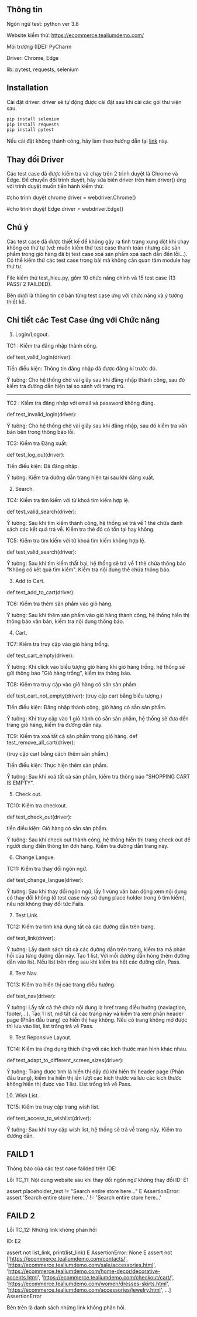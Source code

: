 ## Thông tin 
Ngôn ngữ test: python ver 3.8

Website kiểm thử: https://ecommerce.tealiumdemo.com/

Môi trường (IDE): PyCharm

Driver: Chrome, Edge

lib: pytest, requests, selenium

## Installation
Cài đặt driver: driver sẽ tự động được cài đặt sau khi cài các gói thư viện sau.
```bash
pip install selenium
pip install requests
pip install pytest
```
Nếu cài đặt không thành công, hãy làm theo hướng dẫn tại [link](https://knowledge-curiositysoftware-ie.translate.goog/docs/how-to-install-chromedriver-for-web-ui-testing?_x_tr_sl=en&_x_tr_tl=vi&_x_tr_hl=vi&_x_tr_pto=tc) này.

## Thay đổi Driver
Các test case đã được kiểm tra và chạy trên 2 trình duyệt là Chrome và Edge. Để chuyển đổi trình duyệt, hãy sửa biến driver trên hàm driver() ứng với trình duyệt muốn tiến hành kiểm thử:

#cho trình duyệt chrome
driver = webdriver.Chrome()

#cho trình duyệt Edge
driver = webdriver.Edge()

## Chú ý
Các test case đã được thiết kế để không gây ra tình trạng xung đột khi chạy không có thứ tự (vd: muốn kiểm thử test case thanh toán nhưng các sản phẩm trong giỏ hàng đã bị test case xoá sản phẩm xoá sạch dẫn đến lỗi...). Có thể kiểm thử các test case trong bài mà không cần quan tâm module hay thứ tự.

File kiểm thử test_hieu.py, gồm 10 chức năng chính và 15 test case (13 PASS/ 2 FAILDED).

Bên dưới là thông tin cơ bản từng test case ứng với chức năng và ý tưởng thiết kế.

## Chi tiết các Test Case ứng với Chức năng
1. Login/Logout.

TC1 : Kiểm tra đăng nhập thành công.

def test_valid_login(driver):

Tiền điều kiện: Thông tin đăng nhập đã được đăng kí trước đó.

Ý tưởng: Cho hệ thống chờ vài giây sau khi đăng nhập thành công, sau đó kiểm tra đường dẫn hiện tại so sánh với trang trủ.

-----------

TC2 : Kiểm tra đăng nhập với email và password không đúng.

def test_invalid_login(driver):

Ý tưởng:  Cho hệ thống chờ vài giây sau khi đăng nhập, sau đó kiểm tra văn bản bên trong thông báo lỗi.

TC3: Kiểm tra Đăng xuất.

def test_log_out(driver):

Tiền điều kiện: Đã đăng nhập.

Ý tưởng: Kiểm tra đường dẫn trang hiện tại sau khi đăng xuất.

2. Search.

TC4: Kiểm tra tìm kiếm với từ khoá tìm kiếm hợp lệ.

def test_valid_search(driver):

Ý tưởng: Sau khi tìm kiếm thành công, hệ thống sẽ trả về 1 thẻ chứa danh sách các kết quả trả về. Kiểm tra thẻ đó có tồn tại hay không.

TC5: Kiểm tra tìm kiếm với từ khoá tìm kiếm không hợp lệ.

def test_valid_search(driver):

Ý tưởng: Sau khi tìm kiếm thất bại, hệ thống sẽ trả về 1 thẻ chứa thông báo "Không có kết quả tìm kiếm". Kiểm tra nội dung thẻ chứa thông báo.

3. Add to Cart.

def test_add_to_cart(driver):

TC6: Kiểm tra thêm sản phẩm vào giỏ hàng.

Ý tưởng: Sau khi thêm sản phẩm vào giỏ hàng thành công, hệ thống hiển thị thông báo văn bản, kiểm tra nội dung thông báo.

4. Cart.

TC7: Kiểm tra truy cập vào giỏ hàng trống.

def test_cart_empty(driver):

Ý tưởng: Khi click vào biểu tượng giỏ hàng khi giỏ hàng trống, hệ thống sẽ gửi thông báo "Giỏ hàng trống", kiểm tra thông báo.

TC8: Kiểm tra truy cập vào giỏ hàng có sẵn sản phẩm.

def test_cart_not_empty(driver):
(truy cập cart bằng biểu tượng.)

Tiền điều kiện: Đăng nhập thành công, giỏ hàng có sẵn sản phẩm.

Ý tưởng: Khi truy cập vào 1 giỏ hành có sẵn sản phẩm, hệ thống sẽ đưa đến trang giỏ hàng, kiểm tra đường dẫn này.

TC9: Kiểm tra xoá tất cả sản phẩm trong giỏ hàng.
def test_remove_all_cart(driver):

(truy cập cart bằng cách thêm sản phẩm.)

Tiền điều kiện: Thực hiện thêm sản phẩm.

Ý tưởng: Sau khi xoá tất cả sản phẩm, kiểm tra thông báo "SHOPPING CART IS EMPTY".

5. Check out. 

TC10: Kiểm tra checkout.

def test_check_out(driver):

tiền điều kiện: Giỏ hàng có sẵn sản phẩm.

Ý tưởng: Sau khi check out thành công, hệ thống hiển thị trang check out để người dùng điền thông tin đơn hàng. Kiểm tra đường dẫn trang này.

6. Change Langue.

TC11: Kiểm tra thay đổi ngôn ngữ.

def test_change_langue(driver):

Ý tưởng: Sau khi thay đổi ngôn ngữ, lấy 1 vùng văn bản động xem nội dung có thay đổi không (ở test case này sử dụng place holder trong ô tìm kiếm), nếu nội không thay đổi tức Fails.

7. Test Link.

TC12: Kiểm tra tính khả dụng tất cả các đường dẫn trên trang.

def test_link(driver):

Ý tưởng: Lấy danh sách tất cả các đường dẫn trên trang, kiểm tra mã phản hồi của từng đường dẫn này. Tạo 1 list, Với mỗi dường dẫn hỏng thêm đường dẫn vào list. Nếu list trên rỗng sau khi kiểm tra hết các đường dẫn, Pass.

8. Test Nav.

TC13: Kiểm tra hiển thị các trang điều hướng.

def test_nav(driver):

Ý tưởng: Lấy tất cả thẻ chứa nội dung là href trang điều hướng (naviagtion, footer,...). Tạo 1 list, mở tất cả các trang này và kiểm tra xem phần header page (Phần đầu trang) có hiển thị hay không. Nếu có trang không mở được thì lưu vào list, list trống trả về Pass.

9. Test Reponsive Layout.

TC14: Kiểm tra ứng dụng thích ứng với các kích thước màn hình khác nhau.

def test_adapt_to_different_screen_sizes(driver):

Ý tưởng: Trang được tính là hiển thị đầy đủ khi hiển thị header page (Phần đầu trang), kiểm tra hiển thị lần lượt các kích thước và lưu các kích thước không hiển thị được vào 1 list. List trống trả về Pass.

10. Wish List.

TC15: Kiểm tra truy cập trang wish list.

def test_access_to_wishlist(driver):

Ý tưởng: Sau khi truy cập wish list, hệ thống sẽ trả về trang này. Kiểm tra đường dẫn.

## FAILD  1
Thông báo của các test case failded trên IDE:

Lỗi TC_11: Nội dung website sau khi thay đổi ngôn ngữ không thay đổi
ID: E1

assert placeholder_text != "Search entire store here..."
E       AssertionError: assert 'Search entire store here...' != 'Search entire store here...'


## FAILD  2
Lỗi TC_12: Những link không phản hồi

ID: E2

assert not list_link, print(list_link)
E       AssertionError: None
E       assert not ['https://ecommerce.tealiumdemo.com/contacts/', 'https://ecommerce.tealiumdemo.com/sale/accessories.html', 'https://ecommerce.tealiumdemo.com/home-decor/decorative-accents.html', 'https://ecommerce.tealiumdemo.com/checkout/cart/', 'https://ecommerce.tealiumdemo.com/women/dresses-skirts.html', 'https://ecommerce.tealiumdemo.com/accessories/jewelry.html', ...]
AssertionError

Bên trên là danh sách những link không phản hồi.

